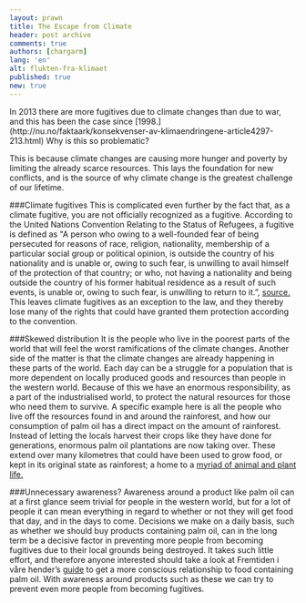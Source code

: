 ```yaml
---
layout: prawn
title: The Escape from Climate
header: post archive
comments: true
authors: [chargarm]
lang: 'en'
alt: flukten-fra-klimaet
published: true
new: true
---
```


<section class="ingress">
<p class="pre">
In 2013 there are more fugitives due to climate changes than due to war, and this has been the case since [1998.](http://nu.no/faktaark/konsekvenser-av-klimaendringene-article4297-213.html) Why is this so problematic? 
</p>
</section>
This is because climate changes are causing more hunger and poverty by limiting the already scarce resources. This lays the foundation for new conflicts, and is the source of why climate change is the greatest challenge of our lifetime. 

###Climate fugitives
This is complicated even further by the fact that, as a climate fugitive, you are not officially recognized as a fugitive. According to the United Nations Convention Relating to the Status of Refugees, a fugitive is defined as "A person who owing to a well-founded fear of being persecuted for reasons of race, religion, nationality, membership of a particular social group or political opinion, is outside the country of his nationality and is unable or, owing to such fear, is unwilling to avail himself of the protection of that country; or who, not having a nationality and being outside the country of his former habitual residence as a result of such events, is unable or, owing to such fear, is unwilling to return to it.”, [source.](http://www.fn.no/Tema/Miljoe-og-klima/Paa-flukt-fra-klima) This leaves climate fugitives as an exception to the law, and they thereby lose many of the rights that could have granted them protection according to the convention. 


###Skewed distribution 
It is the people who live in the poorest parts of the world that will feel the worst ramifications of the climate changes. Another side of the matter is that the climate changes are already happening in these parts of the world. Each day can be a struggle for a population that is more dependent on locally produced goods and resources than people in the western world. Because of this we have an enormous responsibility, as a part of the industrialised world, to protect the natural resources for those who need them to survive. A specific example here is all the people who live off the resources found in and around the rainforest, and how our consumption of palm oil has a direct impact on the amount of rainforest. Instead of letting the locals harvest their crops like they have done for generations, enormous palm oil plantations are now taking over. These extend over many kilometres that could have been used to grow food, or kept in its original state as rainforest; a home to a [myriad of animal and plant life.](http://www.regnskog.no/om-regnskogene/truslene-mot-regnskogen/palmeolje) 


###Unnecessary awareness?
Awareness around a product like palm oil can at a first glance seem trivial for people in the western world, but for a lot of people it can mean everything in regard to whether or not they will get food that day, and in the days to come. Decisions we make on a daily basis, such as whether we should buy products containing palm oil, can in the long term be a decisive factor in preventing more people from becoming fugitives due to their local grounds being destroyed. It takes such little effort, and therefore anyone interested should take a look at Fremtiden i våre hender’s [guide](http://www.framtiden.no/gronne-tips/mat/slik-unngar-du-palmeolje-i-maten.html) to get a more conscious relationship to food containing palm oil. With awareness around products such as these we can try to prevent even more people from becoming fugitives. 
